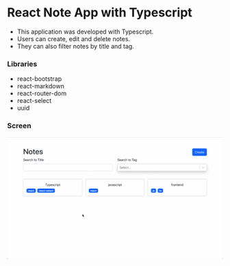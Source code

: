 # React Note App with Typescript

- This application was developed with Typescript.
- Users can create, edit and delete notes.
- They can also filter notes by title and tag.

### Libraries

- react-bootstrap
- react-markdown
- react-router-dom
- react-select
- uuid

### Screen

![](screen.gif)
